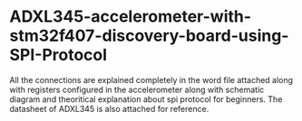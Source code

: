 # ADXL345-accelerometer-with-stm32f407-discovery-board-using-SPI-Protocol
All the connections are explained completely in the word file attached along with registers configured in the accelerometer along with schematic diagram and theoritical explanation about spi protocol for beginners. The datasheet of ADXL345 is also attached for reference.
